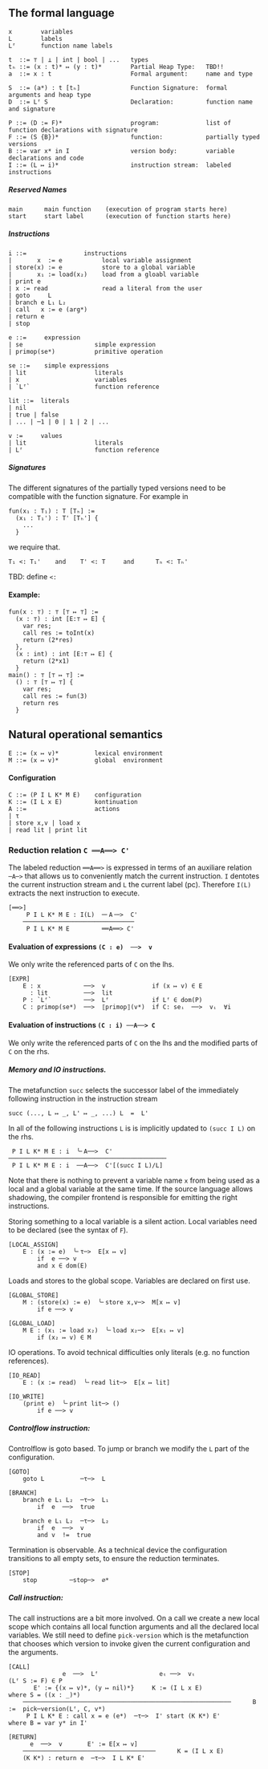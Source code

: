 ## The formal language

    x        variables
    L        labels
    Lᶠ       function name labels

    t  ::= ⊤ | ⊥ | int | bool | ...   types
    tₕ ::= (x : t)* ↦ (y : t)*        Partial Heap Type:   TBD!!
    a  ::= x : t                      Formal argument:     name and type

    S  ::= (a*) : t [tₕ]              Function Signature:  formal arguments and heap type
    D  ::= Lᶠ S                       Declaration:         function name and signature

    P ::= (D := F)*                   program:             list of function declarations with signature
    F ::= (S {B})*                    function:            partially typed versions
    B ::= var x* in I                 version body:        variable declarations and code
    I ::= (L ↦ i)*                    instruction stream:  labeled instructions

##### Reserved Names

    main      main function    (execution of program starts here)
    start     start label      (execution of function starts here)

##### Instructions

    i ::=                instructions
    |       x  := e           local variable assignment
    | store(x) := e           store to a global variable
    |       x₁ := load(x₂)    load from a gloabl variable
    | print e
    | x := read               read a literal from the user
    | goto     L
    | branch e L₁ L₂
    | call   x := e (arg*)
    | return e
    | stop

    e ::=     expression
    | se                    simple expression
    | primop(se*)           primitive operation

    se ::=    simple expressions
    | lit                   literals
    | x                     variables
    | `Lᶠ`                  function reference

    lit ::=  literals
    | nil
    | true | false
    | ... | ─1 | 0 | 1 | 2 | ...

    v :=     values
    | lit                   literals
    | Lᶠ                    function reference

##### Signatures

The different signatures of the partially typed versions need to be compatible with the function signature.
For example in

    fun(x₁ : T₁) : T [Tₕ] :=
      (x₁ : T₁') : T' [Tₕ'] {
        ...
      }

we require that.

    T₁ <: T₁'    and    T' <: T     and      Tₕ <: Tₕ'

TBD: define `<:`

#### Example:

    fun(x : ⊤) : ⊤ [⊤ ↦ ⊤] :=
      (x : ⊤) : int [E:⊤ ↦ E] {
        var res;
        call res := toInt(x)
        return (2*res)
      },
      (x : int) : int [E:⊤ ↦ E] {
        return (2*x1)
      }
    main() : ⊤ [⊤ ↦ ⊤] :=
      () : ⊤ [⊤ ↦ ⊤] {
        var res;
        call res := fun(3)
        return res
      }

## Natural operational semantics

    E ::= (x ↦ v)*          lexical environment
    M ::= (x ↦ v)*          global  environment

#### Configuration

    C ::= (P I L K* M E)    configuration
    K ::= (I L x E)         kontinuation
    A ::=                   actions
    | τ
    | store x,v | load x
    | read lit | print lit


### Reduction relation `C ══A══> C'`

The labeled reduction `══A══>` is expressed in terms of an auxiliare relation `─A─>` that allows us to conveniently match the current instruction.
`I` dentotes the current instruction stream and `L` the current label (pc).
Therefore `I(L)` extracts the next instruction to execute.

    [══>]
         P I L K* M E : I(L)  ─╴A╶─>  C'
        ───────────────────────────────
         P I L K* M E         ══A══> C'

#### Evaluation of expressions `(C : e)  ──>  v`

We only write the referenced parts of `C` on the lhs.

    [EXPR]
        E : x            ──>  v             if (x ↦ v) ∈ E
          : lit          ──>  lit
        P : `Lᶠ`         ──>  Lᶠ            if Lᶠ ∈ dom(P)
        C : primop(se*)  ──>  ⟦primop⟧(v*)  if C: seᵢ  ──>  vᵢ  ∀i

#### Evaluation of instructions `(C : i) ──A──> C`

We only write the referenced parts of `C` on the lhs and the modified parts of `C` on the rhs.

##### Memory and IO instructions.

The metafunction `succ` selects the successor label of the immediately following instruction in the instruction stream

    succ (..., L ↦ _, L' ↦ _, ...) L  =  L'

In all of the following instructions `L` is is implicitly updated to `(succ I L)` on the rhs.

     P I L K* M E : i  ╰╴A──>  C'
    ────────────────────────────────────────────
     P I L K* M E : i  ──A──>  C'[(succ I L)/L]

Note that there is nothing to prevent a variable name `x` from being used as a local and a global variable at the same time.
If the source language allows shadowing, the compiler frontend is responsible for emitting the right instructions.

Storing something to a local variable is a silent action.
Local variables need to be declared (see the syntax of `F`).

    [LOCAL_ASSIGN]
        E : (x := e)  ╰╴τ─>  E[x ↦ v]
            if  e ──> v
            and x ∈ dom(E)

Loads and stores to the global scope.
Variables are declared on first use.

    [GLOBAL_STORE]
        M : (store(x) := e)  ╰╴store x,v─>  M[x ↦ v]
            if e ──> v

    [GLOBAL_LOAD]
        M E : (x₁ := load x₂)  ╰╴load x₂─>  E[x₁ ↦ v]
            if (x₂ ↦ v) ∈ M

IO operations.
To avoid technical difficulties only literals (e.g. no function references).

    [IO_READ]
        E : (x := read)  ╰╴read lit─>  E[x ↦ lit]

    [IO_WRITE]
        (print e)  ╰╴print lit─> ()
            if e ──> v

##### Controlflow instruction:

Controlflow is goto based.
To jump or branch we modify the `L` part of the configuration.

    [GOTO]
        goto L          ─τ─>  L

    [BRANCH]
        branch e L₁ L₂  ─τ─>  L₁
            if  e  ──>  true

        branch e L₁ L₂  ─τ─>  L₂
            if  e  ──>  v
            and v  !=  true

Termination is observable.
As a technical device the configuration transitions to all empty sets, to ensure the reduction terminates.

    [STOP]
        stop         ─stop─>  ∅*

##### Call instruction:

The call instructions are a bit more involved.
On a call we create a new local scope which contains all local function arguments and all the declared local variables.
We still need to define `pick-version` which is the metafunction that chooses which version to invoke given the current configuration and the arguments.

    [CALL]
                   e  ──>  Lᶠ                 eₜ ──>  vₜ                (Lᶠ S := F) ∈ P
           E' := {(x ↦ v)*, (y ↦ nil)*}     K := (I L x E)                 where S = ((x : _)*)
        ──────────────────────────────────────────────────────────      B :=  pick─version(Lᶠ, C, v*)
         P I L K* E : call x = e (e*)  ─τ─>  I' start (K K*) E'          where B = var y* in I'

    [RETURN]
          e  ──>  v       E' := E[x ↦ v]
        ─────────────────────────────────────      K = (I L x E)
        (K K*) : return e  ─τ─>  I L K* E'
